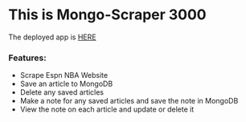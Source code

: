 <h1>This is Mongo-Scraper 3000</h1>

The deployed app is <a href="https://damp-mesa-30108.herokuapp.com/">HERE</a>

<h3>Features:</h3>

<ul>
  <li>Scrape Espn NBA Website</li>
  <li>Save an article to MongoDB</li>
  <li>Delete any saved articles</li>
  <li>Make a note for any saved articles and save the note in MongoDB</li>
  <li>View the note on each article and update or delete it</li>
  </ul>



